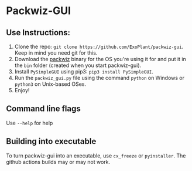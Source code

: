 # Packwiz-GUI


## Use Instructions:

1. Clone the repo: `git clone https://github.com/ExoPlant/packwiz-gui`. Keep in mind you need git for this.
2. Download the [packwiz](https://github.com/comp500/packwiz/) binary for the OS you're using it for and put it
in the `bin` folder (created when you start packwiz-gui).
3. Install `PySimpleGUI` using pip3: `pip3 install PySimpleGUI`.
4. Run the `packwiz_gui.py` file using the command `python` on Windows or `python3` on Unix-based OSes.
5. Enjoy!

## Command line flags

Use `--help` for help

## Building into executable

To turn packwiz-gui into an executable, use `cx_freeze` or `pyinstaller`. The github actions builds may or may not work.
